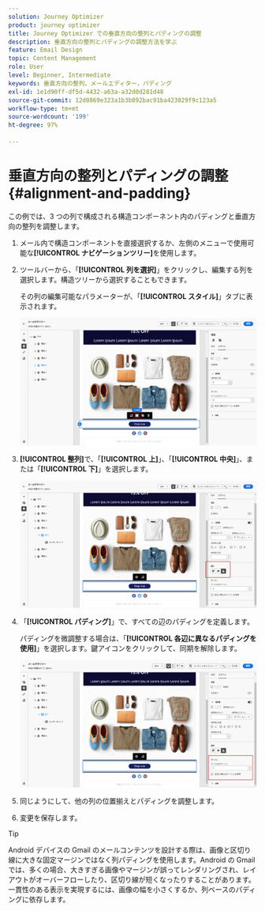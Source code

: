 ```yaml
---
solution: Journey Optimizer
product: journey optimizer
title: Journey Optimizer での垂直方向の整列とパディングの調整
description: 垂直方向の整列とパディングの調整方法を学ぶ
feature: Email Design
topic: Content Management
role: User
level: Beginner, Intermediate
keywords: 垂直方向の整列，メールエディター，パディング
exl-id: 1e1d90ff-df5d-4432-a63a-a32d0d281d48
source-git-commit: 12d0869e323a1b3b892bac91ba423029f9c123a5
workflow-type: tm+mt
source-wordcount: '199'
ht-degree: 97%

---
```


# 垂直方向の整列とパディングの調整 {#alignment-and-padding}

この例では、3 つの列で構成される構造コンポーネント内のパディングと垂直方向の整列を調整します。

1. メール内で構造コンポーネントを直接選択するか、左側のメニューで使用可能な&#x200B;**[!UICONTROL ナビゲーションツリー]**&#x200B;を使用します。

1. ツールバーから、「**[!UICONTROL 列を選択]**」をクリックし、編集する列を選択します。構造ツリーから選択することもできます。

   その列の編集可能なパラメーターが、「**[!UICONTROL スタイル]**」タブに表示されます。

   ![](assets/alignment_2.png)

1. **[!UICONTROL 整列]**&#x200B;で、「**[!UICONTROL 上]**」、「**[!UICONTROL 中央]**」、または「**[!UICONTROL 下]**」を選択します。

   ![](assets/alignment_3.png)

1. 「**[!UICONTROL パディング]**」で、すべての辺のパディングを定義します。

   パディングを微調整する場合は、「**[!UICONTROL 各辺に異なるパディングを使用]**」を選択します。鍵アイコンをクリックして、同期を解除します。

   ![](assets/alignment_4.png)

1. 同じようにして、他の列の位置揃えとパディングを調整します。

1. 変更を保存します。

>[!TIP]
>
>Android デバイスの Gmail のメールコンテンツを設計する際は、画像と区切り線に大きな固定マージンではなく列パディングを使用します。Android の Gmail では、多くの場合、大きすぎる画像やマージンが誤ってレンダリングされ、レイアウトがオーバーフローしたり、区切り線が短くなったりすることがあります。一貫性のある表示を実現するには、画像の幅を小さくするか、列ベースのパディングに依存します。
